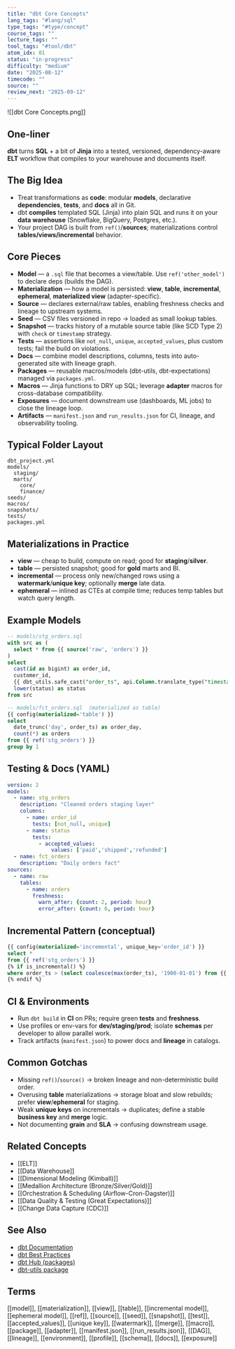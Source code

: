 ```yaml
---
title: "dbt Core Concepts"
lang_tags: "#lang/sql"
type_tags: "#type/concept"
course_tags: ""
lecture_tags: ""
tool_tags: "#tool/dbt"
atom_idx: 01
status: "in-progress"
difficulty: "medium"
date: "2025-08-12"
timecode: ""
source: ""
review_next: "2025-09-12"
---
```


![[dbt Core Concepts.png]]


## **One-liner**
**dbt** turns **SQL** + a bit of **Jinja** into a tested, versioned, dependency-aware **ELT** workflow that compiles to your warehouse and documents itself.

## The Big Idea
- Treat transformations as **code**: modular **models**, declarative **dependencies**, **tests**, and **docs** all in Git.
- dbt **compiles** templated SQL (Jinja) into plain SQL and runs it on your **data warehouse** (Snowflake, BigQuery, Postgres, etc.).
- Your project DAG is built from `ref()`/**sources**; materializations control **tables/views/incremental** behavior.

## Core Pieces
- **Model** — a `.sql` file that becomes a view/table. Use `ref('other_model')` to declare deps (builds the DAG).
- **Materialization** — how a model is persisted: **view**, **table**, **incremental**, **ephemeral**, **materialized view** (adapter-specific).
- **Source** — declares external/raw tables, enabling freshness checks and lineage to upstream systems.
- **Seed** — CSV files versioned in repo → loaded as small lookup tables.
- **Snapshot** — tracks history of a mutable source table (like SCD Type 2) with `check` or `timestamp` strategy.
- **Tests** — assertions like `not_null`, `unique`, `accepted_values`, plus custom tests; fail the build on violations.
- **Docs** — combine model descriptions, columns, tests into auto-generated site with lineage graph.
- **Packages** — reusable macros/models (dbt-utils, dbt-expectations) managed via `packages.yml`.
- **Macros** — Jinja functions to DRY up SQL; leverage **adapter** macros for cross-database compatibility.
- **Exposures** — document downstream use (dashboards, ML jobs) to close the lineage loop.
- **Artifacts** — `manifest.json` and `run_results.json` for CI, lineage, and observability tooling.

## Typical Folder Layout
```
dbt_project.yml
models/
  staging/
  marts/
    core/
    finance/
seeds/
macros/
snapshots/
tests/
packages.yml
```

## Materializations in Practice
- **view** — cheap to build, compute on read; good for **staging**/**silver**.
- **table** — persisted snapshot; good for **gold** marts and BI.
- **incremental** — process only new/changed rows using a **watermark**/**unique key**; optionally **merge** late data.
- **ephemeral** — inlined as CTEs at compile time; reduces temp tables but watch query length.

## Example Models
```sql
-- models/stg_orders.sql
with src as (
  select * from {{ source('raw', 'orders') }}
)
select
  cast(id as bigint) as order_id,
  customer_id,
  {{ dbt_utils.safe_cast("order_ts", api.Column.translate_type("timestamp")) }} as order_ts,
  lower(status) as status
from src
```

```sql
-- models/fct_orders.sql  (materialized as table)
{{ config(materialized='table') }}
select
  date_trunc('day', order_ts) as order_day,
  count(*) as orders
from {{ ref('stg_orders') }}
group by 1
```

## Testing & Docs (YAML)
```yaml
version: 2
models:
  - name: stg_orders
    description: "Cleaned orders staging layer"
    columns:
      - name: order_id
        tests: [not_null, unique]
      - name: status
        tests:
          - accepted_values:
              values: ['paid','shipped','refunded']
  - name: fct_orders
    description: "Daily orders fact"
sources:
  - name: raw
    tables:
      - name: orders
        freshness:
          warn_after: {count: 2, period: hour}
          error_after: {count: 6, period: hour}
```

## Incremental Pattern (conceptual)
```sql
{{ config(materialized='incremental', unique_key='order_id') }}
select *
from {{ ref('stg_orders') }}
{% if is_incremental() %}
where order_ts > (select coalesce(max(order_ts), '1900-01-01') from {{ this }})
{% endif %}
```

## CI & Environments
- Run `dbt build` in **CI** on PRs; require green **tests** and **freshness**.
- Use profiles or env-vars for **dev/staging/prod**; isolate **schemas** per developer to allow parallel work.
- Track artifacts (`manifest.json`) to power docs and **lineage** in catalogs.

## Common Gotchas
- Missing `ref()`/`source()` → broken lineage and non-deterministic build order.
- Overusing **table** materializations → storage bloat and slow rebuilds; prefer **view**/**ephemeral** for staging.
- Weak **unique keys** on incrementals → duplicates; define a stable **business key** and **merge** logic.
- Not documenting **grain** and **SLA** → confusing downstream usage.

## Related Concepts
- [[ELT]]  
- [[Data Warehouse]]  
- [[Dimensional Modeling (Kimball)]]  
- [[Medallion Architecture (Bronze/Silver/Gold)]]  
- [[Orchestration & Scheduling (Airflow-Cron-Dagster)]]  
- [[Data Quality & Testing (Great Expectations)]]  
- [[Change Data Capture (CDC)]]

## See Also
- [dbt Documentation](https://docs.getdbt.com/docs/introduction)
- [dbt Best Practices](https://docs.getdbt.com/best-practices/overview)
- [dbt Hub (packages)](https://hub.getdbt.com/)
- [dbt-utils package](https://hub.getdbt.com/dbt-labs/dbt_utils/latest/)

## Terms
[[model]], [[materialization]], [[view]], [[table]], [[incremental model]], [[ephemeral model]], [[ref]], [[source]], [[seed]], [[snapshot]], [[test]], [[accepted_values]], [[unique key]], [[watermark]], [[merge]], [[macro]], [[package]], [[adapter]], [[manifest.json]], [[run_results.json]], [[DAG]], [[lineage]], [[environment]], [[profile]], [[schema]], [[docs]], [[exposure]]
